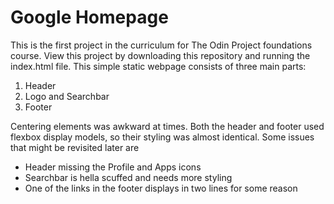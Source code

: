 # Google Homepage

This is the first project in the curriculum for The Odin Project foundations course. 
View this project by downloading this repository
and running the index.html file. This simple static webpage consists of three main parts:

 1. Header
 2. Logo and Searchbar
 3. Footer  

Centering elements was awkward at times. Both the header and footer used flexbox display 
models, so their styling was almost identical. Some issues that might be revisited later are
 - Header missing the Profile and Apps icons
 - Searchbar is hella scuffed and needs more styling
 - One of the links in the footer displays in two lines for some reason